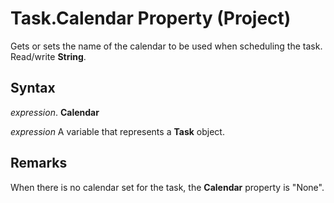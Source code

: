 
# Task.Calendar Property (Project)

Gets or sets the name of the calendar to be used when scheduling the task. Read/write  **String**.


## Syntax

 _expression_. **Calendar**

 _expression_ A variable that represents a **Task** object.


## Remarks

When there is no calendar set for the task, the  **Calendar** property is "None".

